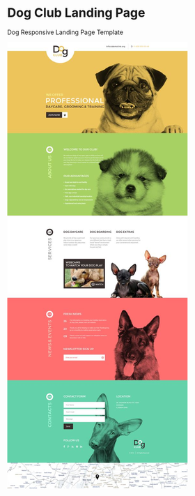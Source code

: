 # Dog Club Landing Page
Dog Responsive Landing Page Template

![FontCDN screenshot](./images/dog-club.jpg)
